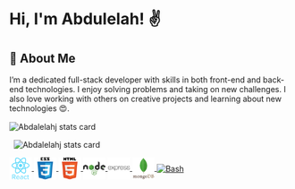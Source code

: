 # Hi, I'm Abdulelah! ✌️
## 🚀 About Me

I’m a dedicated full-stack developer with skills in both front-end and back-end technologies. I enjoy solving problems and taking on new challenges. I also love working with others on creative projects and learning about new technologies 😍.<p>
<img align="center" src="https://github-readme-stats.vercel.app/api/top-langs?username=Abdalelahj&theme=default&title_color=000000&text_color=000000&bg_color=ffffff&hide_border=true&layout=compact" alt="Abdalelahj stats card" /></p>
<p>&nbsp;
<img align="center" src="https://github-readme-stats.vercel.app/api?username=Abdalelahj&show_icons=true&theme=default&title_color=000000&text_color=000000&bg_color=ffffff&hide_border=true" alt="Abdalelahj stats card" /></p>
<a href="https://reactjs.org/" target="blank">
<img align="center" src="https://raw.githubusercontent.com/devicons/devicon/master/icons/react/react-original-wordmark.svg" alt="React" height="40" width="40" />
</a>
<a href="https://www.w3schools.com/css/" target="blank">
<img align="center" src="https://raw.githubusercontent.com/devicons/devicon/master/icons/css3/css3-original-wordmark.svg" alt="Css3" height="40" width="40" />
</a>
<a href="https://www.w3.org/html/" target="blank">
<img align="center" src="https://raw.githubusercontent.com/devicons/devicon/master/icons/html5/html5-original-wordmark.svg" alt="Html5" height="40" width="40" />
</a>
<a href="https://nodejs.org" target="blank">
<img align="center" src="https://raw.githubusercontent.com/devicons/devicon/master/icons/nodejs/nodejs-original-wordmark.svg" alt="Node.js" height="40" width="40" />
</a>
<a href="https://expressjs.com" target="blank">
<img align="center" src="https://raw.githubusercontent.com/devicons/devicon/master/icons/express/express-original-wordmark.svg" alt="Express" height="40" width="40" />
</a>
<a href="https://www.mongodb.com/" target="blank">
<img align="center" src="https://raw.githubusercontent.com/devicons/devicon/master/icons/mongodb/mongodb-original-wordmark.svg" alt="MongoDB" height="40" width="40" />
</a>
<a href="https://www.gnu.org/software/bash/" target="blank">
<img align="center" src="https://www.vectorlogo.zone/logos/gnu_bash/gnu_bash-icon.svg" alt="Bash" height="40" width="40" />
</a>

